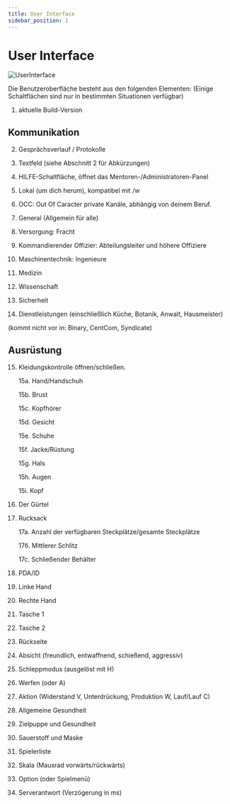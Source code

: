 ```yaml
---
title: User Interface
sidebar_position: 1
---
```


# User Interface
![UserInterface]([https://i.imgur.com/H4nqllh.png](https://i.imgur.com/H4nqllh.png))

Die Benutzeroberfläche besteht aus den folgenden Elementen:
(Einige Schaltflächen sind nur in bestimmten Situationen verfügbar)


1. aktuelle Build-Version

## Kommunikation

2. Gesprächsverlauf / Protokolle

3. Textfeld (siehe Abschnitt 2 für Abkürzungen)

4. HILFE-Schaltfläche, öffnet das Mentoren-/Administratoren-Panel

5. Lokal (um dich herum), kompatibel mit /w

6. OCC: Out Of Caracter private Kanäle, abhängig von deinem Beruf.

7. General (Allgemein für alle)

8. Versorgung: Fracht

9. Kommandierender Offizier: Abteilungsleiter und höhere Offiziere

10. Maschinentechnik: Ingenieure

11. Medizin

12. Wissenschaft

13. Sicherheit

14. Dienstleistungen (einschließlich Küche, Botanik, Anwalt, Hausmeister)

(kommt nicht vor in: Binary, CentCom, Syndicate)

## Ausrüstung ###

15. Kleidungskontrolle öffnen/schließen.

	15a. Hand/Handschuh
	
	15b. Brust
	
	15c. Kopfhörer
	
	15d. Gesicht
	
	15e. Schuhe
	
	15f. Jacke/Rüstung
	
	15g. Hals
	
	15h. Augen
	
	15i. Kopf

16. Der Gürtel

17. Rucksack

	17a. Anzahl der verfügbaren Steckplätze/gesamte Steckplätze
	
	17б. Mittlerer Schlitz
	
	17c. Schließender Behälter

18. PDA/ID

19. Linke Hand

20. Rechte Hand

21. Tasche 1

22. Tasche 2

23. Rückseite

24. Absicht (freundlich, entwaffnend, schießend, aggressiv)

25. Schleppmodus (ausgelöst mit H)

26. Werfen (oder A)

27. Aktion (Widerstand V, Unterdrückung, Produktion W, Lauf/Lauf C)

28. Allgemeine Gesundheit

29. Zielpuppe und Gesundheit

30. Sauerstoff und Maske

31. Spielerliste

32. Skala (Mausrad vorwärts/rückwärts)

33. Option (oder Spielmenü)

34. Serverantwort (Verzögerung in ms)

